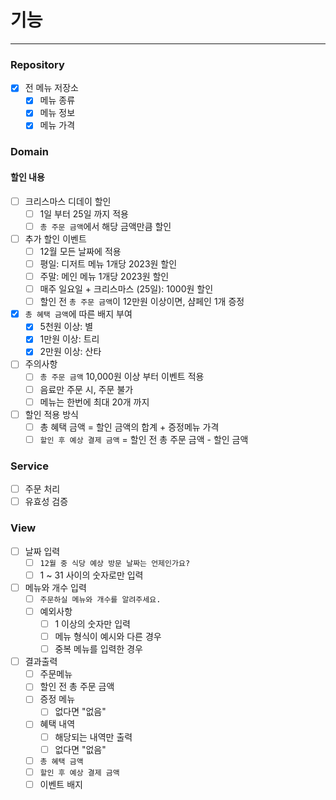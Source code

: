 # 기능

---

### Repository

- [X] 전 메뉴 저장소
    - [X] 메뉴 종류
    - [X] 메뉴 정보
    - [X] 메뉴 가격

### Domain

#### 할인 내용

- [ ] 크리스마스 디데이 할인
    - [ ] 1일 부터 25일 까지 적용
    - [ ] `총 주문 금액`에서 해당 금액만큼 할인
- [ ] 추가 할인 이벤트
    - [ ] 12월 모든 날짜에 적용
    - [ ] 평일: 디저트 메뉴 1개당 2023원 할인
    - [ ] 주말: 메인 메뉴 1개당 2023원 할인
    - [ ] 매주 일요일 + 크리스마스 (25일): 1000원 할인
    - [ ] 할인 전 `총 주문 금액`이 12만원 이상이면, 샴페인 1개 증정
- [X] `총 혜택 금액`에 따른 배지 부여
    - [X] 5천원 이상: 별
    - [X] 1만원 이상: 트리
    - [X] 2만원 이상: 산타
- [ ] 주의사항
    - [ ] `총 주문 금액` 10,000원 이상 부터 이벤트 적용
    - [ ] 음료만 주문 시, 주문 불가
    - [ ] 메뉴는 한번에 최대 20개 까지
- [ ] 할인 적용 방식
    - [ ] 총 혜택 금액 = 할인 금액의 합계 + 증정메뉴 가격
    - [ ] `할인 후 예상 결제 금액` = 할인 전 총 주문 금액 - 할인 금액

### Service

- [ ] 주문 처리
- [ ] 유효성 검증

### View

- [ ] 날짜 입력
    - [ ] `12월 중 식당 예상 방문 날짜는 언제인가요?`
    - [ ] 1 ~ 31 사이의 숫자로만 입력
- [ ] 메뉴와 개수 입력
    - [ ] `주문하실 메뉴와 개수를 알려주세요.`
    - [ ] 예외사항
        - [ ] 1 이상의 숫자만 입력
        - [ ] 메뉴 형식이 예시와 다른 경우
        - [ ] 중복 메뉴를 입력한 경우
- [ ] 결과출력
    - [ ] 주문메뉴
    - [ ] 할인 전 총 주문 금액
    - [ ] 증정 메뉴
        - [ ] 없다면 "없음"
    - [ ] 혜택 내역
        - [ ] 해당되는 내역만 출력
        - [ ] 없다면 "없음"
    - [ ] `총 혜택 금액`
    - [ ] `할인 후 예상 결제 금액`
    - [ ] 이벤트 배지